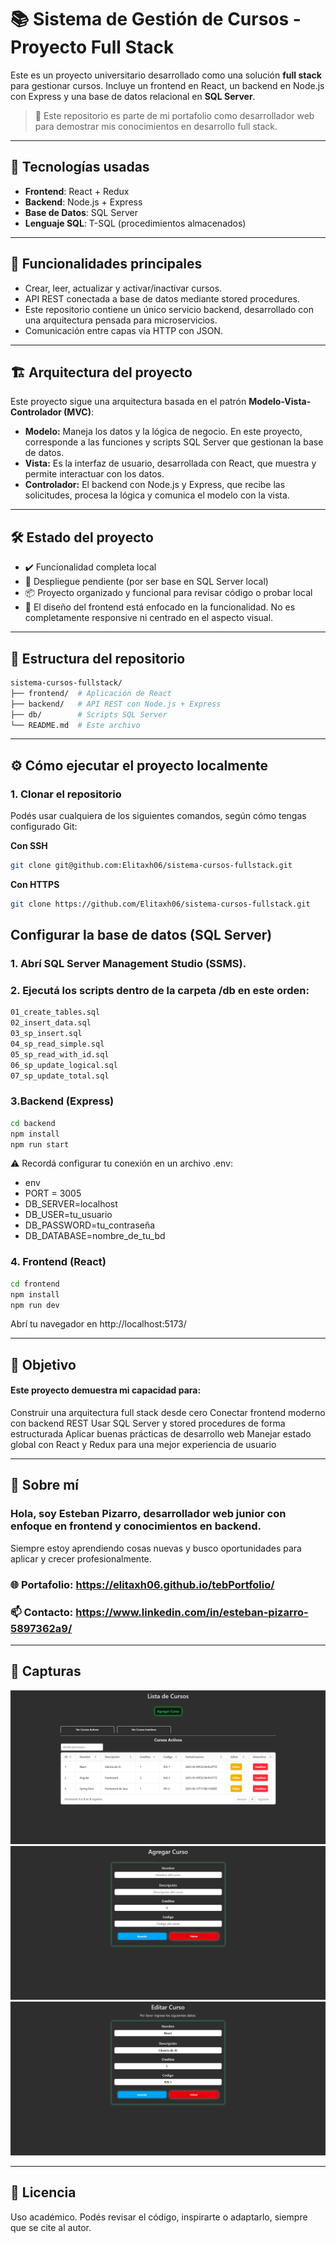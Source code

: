# 📚 Sistema de Gestión de Cursos - Proyecto Full Stack

Este es un proyecto universitario desarrollado como una solución **full stack** para gestionar cursos. Incluye un frontend en React, un backend en Node.js con Express y una base de datos relacional en **SQL Server**.

> 💼 Este repositorio es parte de mi portafolio como desarrollador web para demostrar mis conocimientos en desarrollo full stack.

---

## 🧠 Tecnologías usadas

- **Frontend**: React + Redux
- **Backend**: Node.js + Express  
- **Base de Datos**: SQL Server  
- **Lenguaje SQL**: T-SQL (procedimientos almacenados)

---

## 🚀 Funcionalidades principales

- Crear, leer, actualizar y activar/inactivar cursos.  
- API REST conectada a base de datos mediante stored procedures.  
- Este repositorio contiene un único servicio backend, desarrollado con una arquitectura pensada para microservicios.  
- Comunicación entre capas vía HTTP con JSON.

---

## 🏗️ Arquitectura del proyecto

Este proyecto sigue una arquitectura basada en el patrón **Modelo-Vista-Controlador (MVC)**:

- **Modelo:** Maneja los datos y la lógica de negocio. En este proyecto, corresponde a las funciones y scripts SQL Server que gestionan la base de datos.  
- **Vista:** Es la interfaz de usuario, desarrollada con React, que muestra y permite interactuar con los datos.  
- **Controlador:** El backend con Node.js y Express, que recibe las solicitudes, procesa la lógica y comunica el modelo con la vista.

---


## 🛠️ Estado del proyecto
- ✔️ Funcionalidad completa local
- 🚧 Despliegue pendiente (por ser base en SQL Server local)
- 📦 Proyecto organizado y funcional para revisar código o probar local
- 🎨 El diseño del frontend está enfocado en la funcionalidad. No es completamente responsive ni centrado en el aspecto visual.

---

## 📁 Estructura del repositorio
```bash
sistema-cursos-fullstack/
├── frontend/  # Aplicación de React
├── backend/   # API REST con Node.js + Express
├── db/        # Scripts SQL Server
└── README.md  # Este archivo
```

---

## ⚙️ Cómo ejecutar el proyecto localmente
### 1. Clonar el repositorio
Podés usar cualquiera de los siguientes comandos, según cómo tengas configurado Git:

**Con SSH**
```bash
git clone git@github.com:Elitaxh06/sistema-cursos-fullstack.git
```

**Con HTTPS**
```bash
git clone https://github.com/Elitaxh06/sistema-cursos-fullstack.git
```
## Configurar la base de datos (SQL Server)
### 1. Abrí SQL Server Management Studio (SSMS).
### 2. Ejecutá los scripts dentro de la carpeta /db en este orden:
```bash
01_create_tables.sql  
02_insert_data.sql  
03_sp_insert.sql  
04_sp_read_simple.sql  
05_sp_read_with_id.sql  
06_sp_update_logical.sql  
07_sp_update_total.sql 
```
### 3.Backend (Express)
```bash
cd backend
npm install
npm run start
```
⚠️ Recordá configurar tu conexión en un archivo .env:
- env
- PORT = 3005
- DB_SERVER=localhost  
- DB_USER=tu_usuario  
- DB_PASSWORD=tu_contraseña  
- DB_DATABASE=nombre_de_tu_bd

### 4. Frontend (React)
```bash
cd frontend
npm install
npm run dev
```
Abrí tu navegador en http://localhost:5173/

---

## 🎯 Objetivo
#### Este proyecto demuestra mi capacidad para:
Construir una arquitectura full stack desde cero
Conectar frontend moderno con backend REST
Usar SQL Server y stored procedures de forma estructurada
Aplicar buenas prácticas de desarrollo web
Manejar estado global con React y Redux para una mejor experiencia de usuario

---
## 🙋 Sobre mí
### Hola, soy Esteban Pizarro, desarrollador web junior con enfoque en frontend y conocimientos en backend.
Siempre estoy aprendiendo cosas nuevas y busco oportunidades para aplicar y crecer profesionalmente.

### 🌐 Portafolio: https://elitaxh06.github.io/tebPortfolio/
### 📫 Contacto: https://www.linkedin.com/in/esteban-pizarro-5897362a9/ 

---
## 📸 Capturas

![Pagina Principal](/images/image.png)
![formulario agregar curso](/images/image-1.png)
![formulario editar curso](/images/image-2.png)

---
## 📄 Licencia
Uso académico. Podés revisar el código, inspirarte o adaptarlo, siempre que se cite al autor.